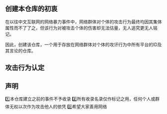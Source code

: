 ## 创建本仓库的初衷

在以往中文互联网的网络暴力事件中，网络群体对个体的攻击行为最终均因其集体属性而不了了之，但该行为对被攻击个体的伤害却无法估量，无人追究更无人铭记。

因此，创建该仓库，一个用于存放在网络群体对个体的攻讦行为中所有平台的ID及其言论的仓库。

## 攻击行为认定

## 声明
1️⃣本仓库建立之前的事件不予收录
2️⃣所有收录名录仅作标记之用，任何个人或群体无权以次作为攻击他人的依凭
3️⃣希望大家善用网络
